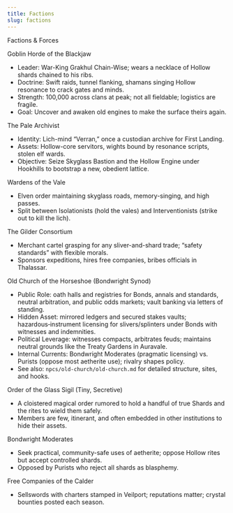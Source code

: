 ```yaml
---
title: Factions
slug: factions
---
```


Factions & Forces

Goblin Horde of the Blackjaw
- Leader: War-King Grakhul Chain-Wise; wears a necklace of Hollow shards chained to his ribs.
- Doctrine: Swift raids, tunnel flanking, shamans singing Hollow resonance to crack gates and minds.
- Strength: 100,000 across clans at peak; not all fieldable; logistics are fragile.
- Goal: Uncover and awaken old engines to make the surface theirs again.

The Pale Archivist
- Identity: Lich-mind “Verran,” once a custodian archive for First Landing.
- Assets: Hollow-core servitors, wights bound by resonance scripts, stolen elf wards.
- Objective: Seize Skyglass Bastion and the Hollow Engine under Hookhills to bootstrap a new, obedient lattice.

Wardens of the Vale
- Elven order maintaining skyglass roads, memory-singing, and high passes.
- Split between Isolationists (hold the vales) and Interventionists (strike out to kill the lich).

The Gilder Consortium
- Merchant cartel grasping for any sliver-and-shard trade; “safety standards” with flexible morals.
- Sponsors expeditions, hires free companies, bribes officials in Thalassar.

Old Church of the Horseshoe (Bondwright Synod)
- Public Role: oath halls and registries for Bonds, annals and standards, neutral arbitration, and public odds markets; vault banking via letters of standing.
- Hidden Asset: mirrored ledgers and secured stakes vaults; hazardous‑instrument licensing for slivers/splinters under Bonds with witnesses and indemnities.
- Political Leverage: witnesses compacts, arbitrates feuds; maintains neutral grounds like the Treaty Gardens in Auravale.
- Internal Currents: Bondwright Moderates (pragmatic licensing) vs. Purists (oppose most aetherite use); rivalry shapes policy.
- See also: `npcs/old-church/old-church.md` for detailed structure, sites, and hooks.

Order of the Glass Sigil (Tiny, Secretive)
- A cloistered magical order rumored to hold a handful of true Shards and the rites to wield them safely.
- Members are few, itinerant, and often embedded in other institutions to hide their assets.

Bondwright Moderates
- Seek practical, community-safe uses of aetherite; oppose Hollow rites but accept controlled shards.
- Opposed by Purists who reject all shards as blasphemy.

Free Companies of the Calder
- Sellswords with charters stamped in Veilport; reputations matter; crystal bounties posted each season.
